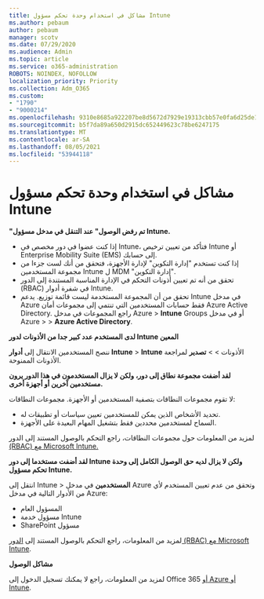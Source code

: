 ```yaml
---
title: مشاكل في استخدام وحدة تحكم مسؤول Intune
ms.author: pebaum
author: pebaum
manager: scotv
ms.date: 07/29/2020
ms.audience: Admin
ms.topic: article
ms.service: o365-administration
ROBOTS: NOINDEX, NOFOLLOW
localization_priority: Priority
ms.collection: Adm_O365
ms.custom:
- "1790"
- "9000214"
ms.openlocfilehash: 9310e8685a922207be8d5672d7929e19313cbb57e0fa6d25de149106692e811f
ms.sourcegitcommit: b5f7da89a650d2915dc652449623c78be6247175
ms.translationtype: MT
ms.contentlocale: ar-SA
ms.lasthandoff: 08/05/2021
ms.locfileid: "53944118"
---
```

# <a name="problems-using-the-intune-admin-console"></a>مشاكل في استخدام وحدة تحكم مسؤول Intune

**"تم رفض الوصول" عند التنقل في مدخل مسؤول Intune.**

- إذا كنت عضوا في دور مخصص في Intune، فتأكد من تعيين ترخيص Intune أو Enterprise Mobility Suite (EMS) إلى حسابك.
- إذا كنت تستخدم "إدارة التكوين" لإدارة الأجهزة، فتحقق من أنك لست جزءا من مجموعة المستخدمين Intune ل MDM "إدارة التكوين".
- تحقق من أنه تم تعيين أذونات التحكم في الإدارة المناسبة المستندة إلى الدور (RBAC) في شفرة أدوار Intune.
- تحقق من أن المجموعة المستخدمة ليست قائمة توزيع. يدعم Intune في مدخل Azure فقط حسابات المستخدمين التي تنتمي إلى مجموعات أمان Azure Active Directory. راجع المجموعات في مدخل Azure > **Intune** Groups أو في مدخل Azure >  >   **Azure Active Directory**.

**لدى المستخدم عدد كبير جدا من الأذونات لدور Intune المعين**

ننصح المستخدمين الانتقال إلى **أدوار Intune**  >  **Intune** الأذونات  >    >  **تصدير** لمراجعة الأذونات الممنوحة.

**لقد أضفت مجموعة نطاق إلى دور، ولكن لا يزال المستخدمون في هذا الدور يرون مستخدمين آخرين أو أجهزة أخرى.**

لا تقوم مجموعات النطاقات بتصفية المستخدمين أو الأجهزة. مجموعات النطاقات:

- تحديد الأشخاص الذين يمكن للمستخدمين تعيين سياسات أو تطبيقات له.
- السماح لمستخدمين محددين فقط بتشغيل المهام البعيدة على الأجهزة.

لمزيد من المعلومات حول مجموعات النطاقات، راجع التحكم بالوصول المستند إلى الدور [(RBAC) مع Microsoft Intune.](https://docs.microsoft.com/intune/role-based-access-control)

**لقد أضفت مستخدما إلى دور Intune ولكن لا يزال لديه حق الوصول الكامل إلى وحدة تحكم مسؤول Intune.**

انتقل إلى Intune > **المستخدمين** في مدخل Azure وتحقق من عدم تعيين المستخدم لأي من الأدوار التالية في مدخل Azure:

- المسؤول العام
- مسؤول خدمة Intune
- SharePoint مسؤول

لمزيد من المعلومات، راجع التحكم بالوصول المستند إلى [الدور (RBAC) مع Microsoft Intune](https://docs.microsoft.com/intune/role-based-access-control).

**مشاكل الوصول**

لمزيد من المعلومات، راجع لا يمكنك تسجيل الدخول إلى Office 365 [أو Azure أو Intune](https://support.microsoft.com/help/2412085/you-can-t-sign-in-to-office-365-azure-or-intune).